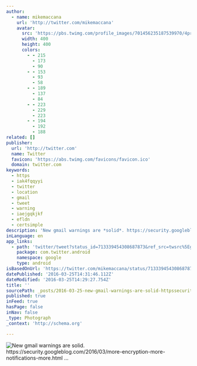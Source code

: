 ```yaml
---
author:
  - name: mikemaccana
    url: 'http://twitter.com/mikemaccana'
    avatar:
      src: 'https://pbs.twimg.com/profile_images/701456235187539970/4prf6B3t_400x400.jpg'
      width: 400
      height: 400
      colors:
        - - 215
          - 173
          - 90
        - - 153
          - 93
          - 58
        - - 189
          - 137
          - 84
        - - 223
          - 229
          - 223
        - - 194
          - 192
          - 188
related: []
publisher:
  url: 'http://twitter.com'
  name: Twitter
  favicon: 'https://abs.twimg.com/favicons/favicon.ico'
  domain: twitter.com
keywords:
  - https
  - iak4fqqyyi
  - twitter
  - location
  - gmail
  - tweet
  - warning
  - iaejgqkjkf
  - efldn
  - certsimple
description: 'New gmail warnings are *solid*. https://security.googleblog.com/2016/03/more-encryption-more-notifications-more.html ...'
inLanguage: en
app_links:
  - path: 'twitter/tweet?status_id=713339454308687873&ref_src=twsrc%5Egoogle%7Ctwcamp%5Eandroidseo%7Ctwgr%5Estatus%7Ctwterm%5E713339454308687873'
    package: com.twitter.android
    namespace: google
    type: android
isBasedOnUrl: 'https://twitter.com/mikemaccana/status/713339454308687873'
datePublished: '2016-03-25T14:31:46.112Z'
dateModified: '2016-03-25T14:29:27.754Z'
title: ''
sourcePath: _posts/2016-03-25-new-gmail-warnings-are-solid-httpssecuritygoogleblog.md
published: true
inFeed: true
hasPage: false
inNav: false
_type: Photograph
_context: 'http://schema.org'

---
```

![New gmail warnings are *solid*. https://security.googleblog.com/2016/03/more-encryption-more-notifications-more.html ...](https://pbs.twimg.com/media/CeZKdBbWIAALEdP.jpg:large)